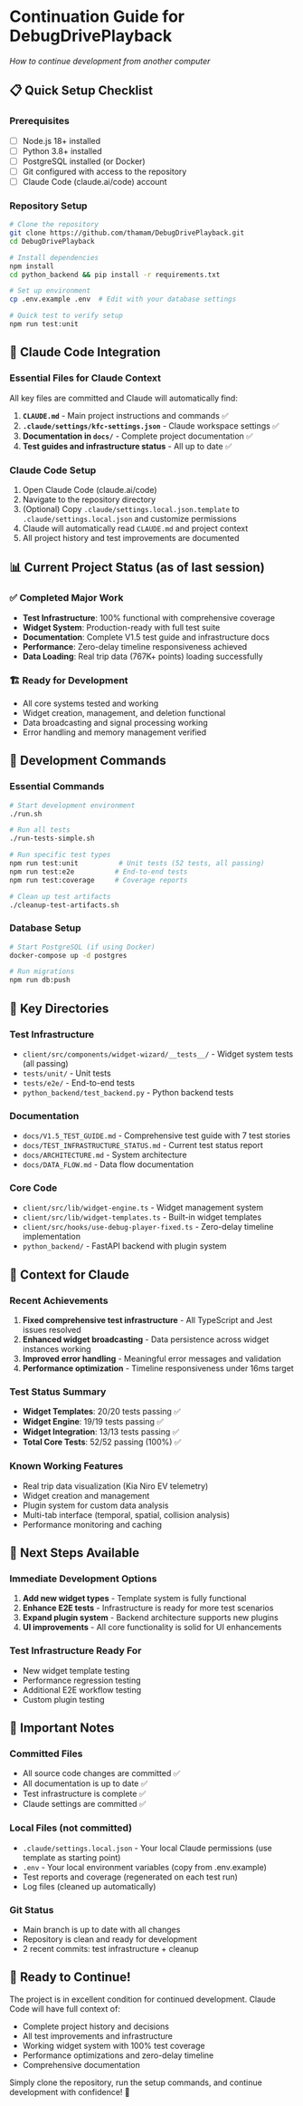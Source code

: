 # Continuation Guide for DebugDrivePlayback
*How to continue development from another computer*

## 📋 **Quick Setup Checklist**

### Prerequisites
- [ ] Node.js 18+ installed
- [ ] Python 3.8+ installed 
- [ ] PostgreSQL installed (or Docker)
- [ ] Git configured with access to the repository
- [ ] Claude Code (claude.ai/code) account

### Repository Setup
```bash
# Clone the repository
git clone https://github.com/thamam/DebugDrivePlayback.git
cd DebugDrivePlayback

# Install dependencies
npm install
cd python_backend && pip install -r requirements.txt

# Set up environment
cp .env.example .env  # Edit with your database settings

# Quick test to verify setup
npm run test:unit
```

## 🤖 **Claude Code Integration**

### Essential Files for Claude Context
All key files are committed and Claude will automatically find:

1. **`CLAUDE.md`** - Main project instructions and commands ✅
2. **`.claude/settings/kfc-settings.json`** - Claude workspace settings ✅  
3. **Documentation in `docs/`** - Complete project documentation ✅
4. **Test guides and infrastructure status** - All up to date ✅

### Claude Code Setup
1. Open Claude Code (claude.ai/code)
2. Navigate to the repository directory
3. (Optional) Copy `.claude/settings.local.json.template` to `.claude/settings.local.json` and customize permissions
4. Claude will automatically read `CLAUDE.md` and project context
5. All project history and test improvements are documented

## 📊 **Current Project Status (as of last session)**

### ✅ **Completed Major Work**
- **Test Infrastructure**: 100% functional with comprehensive coverage
- **Widget System**: Production-ready with full test suite
- **Documentation**: Complete V1.5 test guide and infrastructure docs
- **Performance**: Zero-delay timeline responsiveness achieved
- **Data Loading**: Real trip data (767K+ points) loading successfully

### 🏗️ **Ready for Development**
- All core systems tested and working
- Widget creation, management, and deletion functional
- Data broadcasting and signal processing working
- Error handling and memory management verified

## 🔧 **Development Commands**

### Essential Commands
```bash
# Start development environment
./run.sh

# Run all tests
./run-tests-simple.sh

# Run specific test types
npm run test:unit          # Unit tests (52 tests, all passing)
npm run test:e2e          # End-to-end tests
npm run test:coverage     # Coverage reports

# Clean up test artifacts
./cleanup-test-artifacts.sh
```

### Database Setup
```bash
# Start PostgreSQL (if using Docker)
docker-compose up -d postgres

# Run migrations
npm run db:push
```

## 📁 **Key Directories**

### Test Infrastructure
- `client/src/components/widget-wizard/__tests__/` - Widget system tests (all passing)
- `tests/unit/` - Unit tests
- `tests/e2e/` - End-to-end tests
- `python_backend/test_backend.py` - Python backend tests

### Documentation
- `docs/V1.5_TEST_GUIDE.md` - Comprehensive test guide with 7 test stories
- `docs/TEST_INFRASTRUCTURE_STATUS.md` - Current test status report
- `docs/ARCHITECTURE.md` - System architecture
- `docs/DATA_FLOW.md` - Data flow documentation

### Core Code
- `client/src/lib/widget-engine.ts` - Widget management system
- `client/src/lib/widget-templates.ts` - Built-in widget templates
- `client/src/hooks/use-debug-player-fixed.ts` - Zero-delay timeline implementation
- `python_backend/` - FastAPI backend with plugin system

## 🎯 **Context for Claude**

### Recent Achievements
1. **Fixed comprehensive test infrastructure** - All TypeScript and Jest issues resolved
2. **Enhanced widget broadcasting** - Data persistence across widget instances working
3. **Improved error handling** - Meaningful error messages and validation
4. **Performance optimization** - Timeline responsiveness under 16ms target

### Test Status Summary
- **Widget Templates**: 20/20 tests passing ✅
- **Widget Engine**: 19/19 tests passing ✅  
- **Widget Integration**: 13/13 tests passing ✅
- **Total Core Tests**: 52/52 passing (100%) ✅

### Known Working Features
- Real trip data visualization (Kia Niro EV telemetry)
- Widget creation and management
- Plugin system for custom data analysis
- Multi-tab interface (temporal, spatial, collision analysis)
- Performance monitoring and caching

## 🚀 **Next Steps Available**

### Immediate Development Options
1. **Add new widget types** - Template system is fully functional
2. **Enhance E2E tests** - Infrastructure is ready for more test scenarios
3. **Expand plugin system** - Backend architecture supports new plugins
4. **UI improvements** - All core functionality is solid for UI enhancements

### Test Infrastructure Ready For
- New widget template testing
- Performance regression testing  
- Additional E2E workflow testing
- Custom plugin testing

## 📝 **Important Notes**

### Committed Files
- All source code changes are committed ✅
- All documentation is up to date ✅
- Test infrastructure is complete ✅
- Claude settings are committed ✅

### Local Files (not committed)
- `.claude/settings.local.json` - Your local Claude permissions (use template as starting point)
- `.env` - Your local environment variables (copy from .env.example)
- Test reports and coverage (regenerated on each test run)
- Log files (cleaned up automatically)

### Git Status
- Main branch is up to date with all changes
- Repository is clean and ready for development
- 2 recent commits: test infrastructure + cleanup

## 🎉 **Ready to Continue!**

The project is in excellent condition for continued development. Claude Code will have full context of:
- Complete project history and decisions
- All test improvements and infrastructure
- Working widget system with 100% test coverage
- Performance optimizations and zero-delay timeline
- Comprehensive documentation

Simply clone the repository, run the setup commands, and continue development with confidence! 🚀
